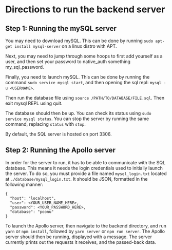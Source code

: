 # Directions to run the backend server

## Step 1: Running the mySQL server

You may need to download mySQL. This can be done by running `sudo apt-get install mysql-server` on a linux distro with APT.

Next, you may need to jump through some hoops to first add yourself as a user, and then set your password to native_auth something my_sql_password.

Finally, you need to launch mySQL. This can be done by running the command `sudo service mysql start`, and then opening the sql repl: `mysql -u <USERNAME>`.

Then run the database file using `source /PATH/TO/DATABASE/FILE.sql`. Then exit mysql REPL using quit.

The database should then be up. You can check its status using `sudo service mysql status`. You can stop the server by running the same command, replacing `status` with `stop`.

By default, the SQL server is hosted on port 3306.

## Step 2: Running the Apollo server

In order for the server to run, it has to be able to communicate with the SQL database. This means it needs the login credentials used to initially launch the server. To do so, you must provide a file named `mysql_login.txt` located at `./database/mysql_login.txt`. It should be JSON, formatted in the following manner:

```
{
  "host": "localhost",
  "user": <YOUR_USER_NAME_HERE>,
  "password": <YOUR_PASSWORD_HERE>,
  "database": "poonu"
}
```

To launch the Apollo server, then navigate to the backend directory, and run `yarn` or `npm install`, followed by `yarn server` or `npm run server`. The Apollo server should then be running, displayed with a message. The server currently prints out the requests it receives, and the passed-back data.
